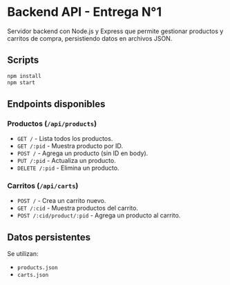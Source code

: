 # Backend API - Entrega N°1

Servidor backend con Node.js y Express que permite gestionar productos y carritos de compra, persistiendo datos en archivos JSON.

## Scripts
```bash
npm install
npm start
```

## Endpoints disponibles

### Productos (`/api/products`)
- `GET /` - Lista todos los productos.
- `GET /:pid` - Muestra producto por ID.
- `POST /` - Agrega un producto (sin ID en body).
- `PUT /:pid` - Actualiza un producto.
- `DELETE /:pid` - Elimina un producto.

### Carritos (`/api/carts`)
- `POST /` - Crea un carrito nuevo.
- `GET /:cid` - Muestra productos del carrito.
- `POST /:cid/product/:pid` - Agrega un producto al carrito.

## Datos persistentes

Se utilizan:
- `products.json`
- `carts.json`
